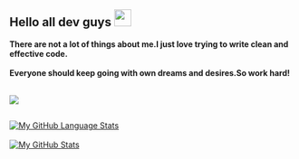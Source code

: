 ## Hello all dev guys <img src="https://raw.githubusercontent.com/MartinHeinz/MartinHeinz/master/wave.gif" width="30px">

<strong>There are not a lot of things about me.I just love trying to write clean and effective code.</strong>
<br></br>
<strong>Everyone should keep going with own dreams and desires.So work hard!</strong>
<br></br>

![](https://media.giphy.com/media/MBNgMB6miNesE/giphy.gif)
##

[![My GitHub Language Stats](https://github-readme-stats.vercel.app/api/top-langs/?username=KadirHaktan&langs_count=5&theme=tokyonight)]()
<br></br>
[![My GitHub Stats](https://github-readme-stats.vercel.app/api/?username=KadirHaktan&count_private=true&theme=tokyonight&showicons=true)]()
